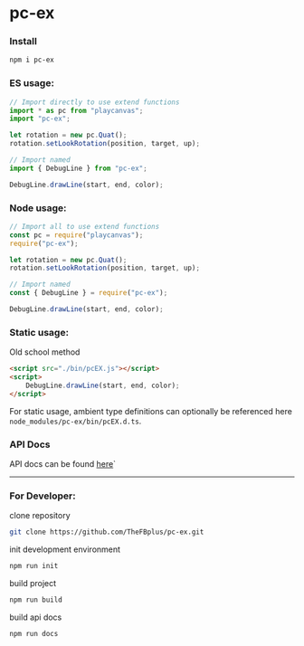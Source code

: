 # pc-ex
### Install

```bash
npm i pc-ex
```

### ES usage:

```ts
// Import directly to use extend functions
import * as pc from "playcanvas";
import "pc-ex";

let rotation = new pc.Quat();
rotation.setLookRotation(position, target, up);

// Import named
import { DebugLine } from "pc-ex";

DebugLine.drawLine(start, end, color);
```

### Node usage:

```js
// Import all to use extend functions
const pc = require("playcanvas");
require("pc-ex");

let rotation = new pc.Quat();
rotation.setLookRotation(position, target, up);

// Import named
const { DebugLine } = require("pc-ex");

DebugLine.drawLine(start, end, color);
```

### Static usage:

Old school method

```html
<script src="./bin/pcEX.js"></script>
<script>
	DebugLine.drawLine(start, end, color);
</script>
```

For static usage, ambient type definitions can optionally be referenced here `node_modules/pc-ex/bin/pcEX.d.ts`.
### API Docs

API docs can be found [here](https://thefbplus.github.io/pc-ex/)`

***

### For Developer:

clone repository

```bash
git clone https://github.com/TheFBplus/pc-ex.git
```

init development environment

```bash
npm run init
```

build project

```bash
npm run build
```

build api docs

```bash
npm run docs
```